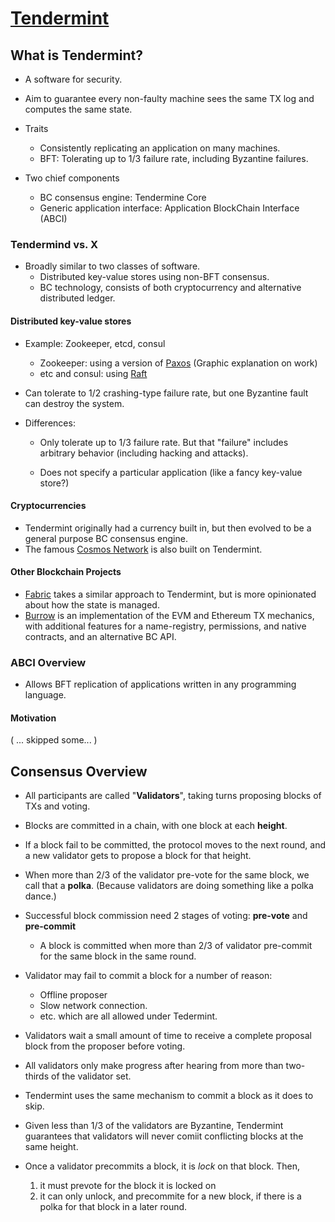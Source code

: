 ﻿# [Tendermint](https://tendermint.com)

## What is Tendermint?

- A software for security.

- Aim to guarantee every non-faulty machine sees the same TX log and computes the same state.

- Traits
	- Consistently replicating an application on many machines.
	- BFT: Tolerating up to 1/3 failure rate, including Byzantine failures.

- Two chief components
	- BC consensus engine: Tendermine Core
	- Generic application interface: Application BlockChain Interface (ABCI)

### Tendermind vs. X

- Broadly similar to two classes of software.
	- Distributed key-value stores using non-BFT consensus.
	- BC technology, consists of both cryptocurrency and alternative distributed ledger.

#### Distributed key-value stores
- Example: Zookeeper, etcd, consul
	- Zookeeper: using a version of [Paxos](https://en.wikipedia.org/wiki/Paxos_(computer_science)) (Graphic explanation on work)
	- etc and consul: using [Raft](https://en.wikipedia.org/wiki/Raft_(computer_science))

- Can tolerate to 1/2 crashing-type failure rate, but one Byzantine fault can destroy the system.

- Differences:
	- Only tolerate up to 1/3 failure rate.
			But that "failure" includes arbitrary behavior (including hacking and attacks).
	
	- Does not specify a particular application (like a fancy key-value store?)

#### Cryptocurrencies
- Tendermint originally had a currency built in, but then evolved to be a general purpose BC consensus engine.
- The famous [Cosmos Network](http://cosmos.network/) is also built on Tendermint.

#### Other Blockchain Projects
-  	[Fabric](https://github.com/hyperledger/fabric) takes a similar approach to Tendermint, but is more opinionated about how the state is managed.
- [Burrow](https://github.com/hyperledger/burrow) is an implementation of the EVM and Ethereum TX mechanics, with additional features for a name-registry, permissions, and native contracts, and an alternative BC API.

### ABCI Overview

-  Allows BFT replication of applications written in any programming language.

#### Motivation

( ... skipped some... )

## Consensus Overview

- All participants are called "**Validators**", taking turns proposing blocks of TXs and voting.

- Blocks are committed in a chain, with one block at each **height**.

- If a block fail to be committed, the protocol moves to the next round, and a new validator gets to propose a block for that height.

- When more than 2/3 of the validator pre-vote for the same block, we call that a **polka**.
	(Because validators are doing something like a polka dance.)

- Successful block commission need 2 stages of voting: **pre-vote** and **pre-commit**
	- A block is committed when more than 2/3 of validator pre-commit for the same block in the same round.

- Validator may fail to commit a block for a number of reason:
	- Offline proposer
	- Slow network connection.
	- etc.
		which are all allowed under Tedermint.

- Validators wait a small amount of time to receive a complete proposal block from the proposer before voting.

- All validators only make progress after hearing from more than two-thirds of the validator set.

- Tendermint uses the same mechanism to commit a block as it does to skip.

- Given less than 1/3 of the validators are Byzantine, Tendermint guarantees that validators will never comiit conflicting blocks at the same height.

- Once a validator precommits a block, it is *lock* on that block. Then,
	1. it must prevote for the block it is locked on
	2. it can only unlock, and precommite for a new block, if there is a polka for that block in a later round.
